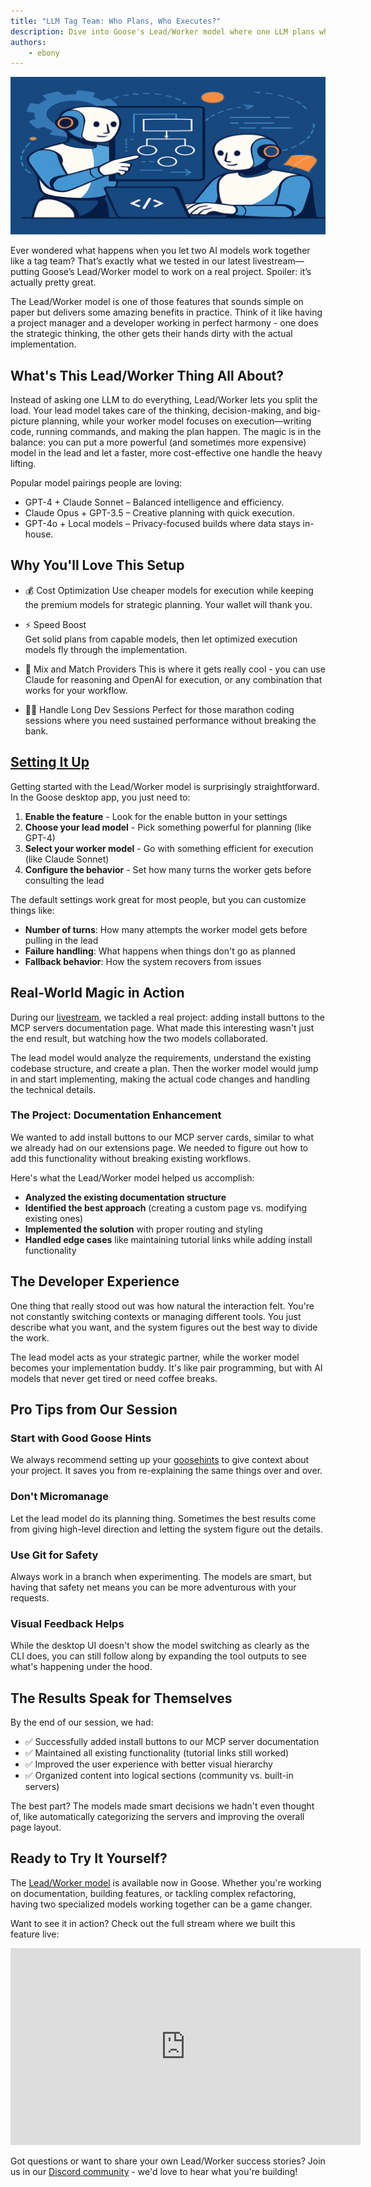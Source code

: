 ```yaml
---
title: "LLM Tag Team: Who Plans, Who Executes?"
description: Dive into Goose's Lead/Worker model where one LLM plans while another executes - a game-changing approach to AI collaboration that can save costs and boost efficiency.
authors: 
    - ebony
---
```


![blog cover](header-image.png)

Ever wondered what happens when you let two AI models work together like a tag team? That’s exactly what we tested in our latest livestream—putting Goose’s Lead/Worker model to work on a real project. Spoiler: it’s actually pretty great.

The Lead/Worker model is one of those features that sounds simple on paper but delivers some amazing benefits in practice. Think of it like having a project manager and a developer working in perfect harmony - one does the strategic thinking, the other gets their hands dirty with the actual implementation.

<!-- truncate -->

## What's This Lead/Worker Thing All About?

Instead of asking one LLM to do everything, Lead/Worker lets you split the load. Your lead model takes care of the thinking, decision-making, and big-picture planning, while your worker model focuses on execution—writing code, running commands, and making the plan happen. The magic is in the balance: you can put a more powerful (and sometimes more expensive) model in the lead and let a faster, more cost-effective one handle the heavy lifting.

Popular model pairings people are loving:

  - GPT-4 + Claude Sonnet – Balanced intelligence and efficiency.
  - Claude Opus + GPT-3.5 – Creative planning with quick execution.
  - GPT-4o + Local models – Privacy-focused builds where data stays in-house.

## Why You'll Love This Setup

- 💰 Cost Optimization
Use cheaper models for execution while keeping the premium models for strategic planning. Your wallet will thank you.

- ⚡ Speed Boost  
Get solid plans from capable models, then let optimized execution models fly through the implementation.

- 🔄 Mix and Match Providers
This is where it gets really cool - you can use Claude for reasoning and OpenAI for execution, or any combination that works for your workflow.

- 🏃‍♂️ Handle Long Dev Sessions
Perfect for those marathon coding sessions where you need sustained performance without breaking the bank.

## [Setting It Up](/docs/tutorials/lead-worker#configuration)

Getting started with the Lead/Worker model is surprisingly straightforward. In the Goose desktop app, you just need to:

1. **Enable the feature** - Look for the enable button in your settings
2. **Choose your lead model** - Pick something powerful for planning (like GPT-4)
3. **Select your worker model** - Go with something efficient for execution (like Claude Sonnet)
4. **Configure the behavior** - Set how many turns the worker gets before consulting the lead

The default settings work great for most people, but you can customize things like:
- **Number of turns**: How many attempts the worker model gets before pulling in the lead
- **Failure handling**: What happens when things don't go as planned
- **Fallback behavior**: How the system recovers from issues

## Real-World Magic in Action

During our [livestream](https://www.youtube.com/embed/IbBDBv9Chvg), we tackled a real project: adding install buttons to the MCP servers documentation page. What made this interesting wasn't just the end result, but watching how the two models collaborated.

The lead model would analyze the requirements, understand the existing codebase structure, and create a plan. Then the worker model would jump in and start implementing, making the actual code changes and handling the technical details.

### The Project: Documentation Enhancement

We wanted to add install buttons to our MCP server cards, similar to what we already had on our extensions page. We needed to figure out how to add this functionality without breaking existing workflows.

Here's what the Lead/Worker model helped us accomplish:
- **Analyzed the existing documentation structure**
- **Identified the best approach** (creating a custom page vs. modifying existing ones)
- **Implemented the solution** with proper routing and styling
- **Handled edge cases** like maintaining tutorial links while adding install functionality

## The Developer Experience

One thing that really stood out was how natural the interaction felt. You're not constantly switching contexts or managing different tools. You just describe what you want, and the system figures out the best way to divide the work.

The lead model acts as your strategic partner, while the worker model becomes your implementation buddy. It's like pair programming, but with AI models that never get tired or need coffee breaks.

## Pro Tips from Our Session

### Start with Good Goose Hints
We always recommend setting up your [goosehints](/docs/guides/using-goosehints) to give context about your project. It saves you from re-explaining the same things over and over.

### Don't Micromanage
Let the lead model do its planning thing. Sometimes the best results come from giving high-level direction and letting the system figure out the details.

### Use Git for Safety
Always work in a branch when experimenting. The models are smart, but having that safety net means you can be more adventurous with your requests.

### Visual Feedback Helps
While the desktop UI doesn't show the model switching as clearly as the CLI does, you can still follow along by expanding the tool outputs to see what's happening under the hood.

## The Results Speak for Themselves

By the end of our session, we had:
- ✅ Successfully added install buttons to our MCP server documentation
- ✅ Maintained all existing functionality (tutorial links still worked)
- ✅ Improved the user experience with better visual hierarchy
- ✅ Organized content into logical sections (community vs. built-in servers)

The best part? The models made smart decisions we hadn't even thought of, like automatically categorizing the servers and improving the overall page layout.

## Ready to Try It Yourself?

The [Lead/Worker model](/docs/tutorials/lead-worker) is available now in Goose. Whether you're working on documentation, building features, or tackling complex refactoring, having two specialized models working together can be a game changer.

Want to see it in action? Check out the full stream where we built this feature live:

<iframe class="aspect-ratio" width="560" height="315" src="https://www.youtube.com/embed/IbBDBv9Chvg" title="LLM Tag Team: Who Plans, Who Executes?" frameborder="0" allow="accelerometer; autoplay; clipboard-write; encrypted-media; gyroscope; picture-in-picture" allowfullscreen></iframe>

Got questions or want to share your own Lead/Worker success stories? Join us in our [Discord community](https://discord.gg/goose-oss) - we'd love to hear what you're building!


<head>
  <meta property="og:title" content="LLM Tag Team: Who Plans, Who Executes?" />
  <meta property="og:type" content="article" />
  <meta property="og:url" content="https://block.github.io/goose/blog/2025/08/11/llm-tag-team-lead-worker-model" />
  <meta property="og:description" content="Dive into Goose's Lead/Worker model where one LLM plans while another executes - a game-changing approach to AI collaboration that can save costs and boost efficiency." />
  <meta property="og:image" content="https://block.github.io/goose/assets/images/header-image-bed3ed59a52ea231c1da0707b9b6d287.png" />
  <meta name="twitter:card" content="summary_large_image" />
  <meta property="twitter:domain" content="block.github.io/goose" />
  <meta name="twitter:title" content="LLM Tag Team: Who Plans, Who Executes?" />
  <meta name="twitter:description" content="Dive into Goose's Lead/Worker model where one LLM plans while another executes - a game-changing approach to AI collaboration that can save costs and boost efficiency." />
  <meta name="twitter:image" content="https://block.github.io/goose/assets/images/header-image-bed3ed59a52ea231c1da0707b9b6d287.png" />
</head>